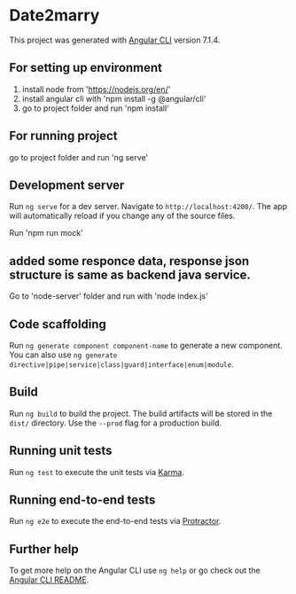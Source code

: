 # Date2marry

This project was generated with [Angular CLI](https://github.com/angular/angular-cli) version 7.1.4.

## For setting up environment

1. install node from 'https://nodejs.org/en/'
2. install angular cli with 'npm install -g @angular/cli'
3. go to project folder and run 'npm install'

## For running project

go to project folder and run 'ng serve'

## Development server

Run `ng serve` for a dev server. Navigate to `http://localhost:4200/`. The app will automatically reload if you change any of the source files.

Run 'npm run mock'

## added some responce data, response json structure is same as backend java service.

Go to 'node-server' folder and run with 'node index.js'

## Code scaffolding

Run `ng generate component component-name` to generate a new component. You can also use `ng generate directive|pipe|service|class|guard|interface|enum|module`.

## Build

Run `ng build` to build the project. The build artifacts will be stored in the `dist/` directory. Use the `--prod` flag for a production build.

## Running unit tests

Run `ng test` to execute the unit tests via [Karma](https://karma-runner.github.io).

## Running end-to-end tests

Run `ng e2e` to execute the end-to-end tests via [Protractor](http://www.protractortest.org/).

## Further help

To get more help on the Angular CLI use `ng help` or go check out the [Angular CLI README](https://github.com/angular/angular-cli/blob/master/README.md).
